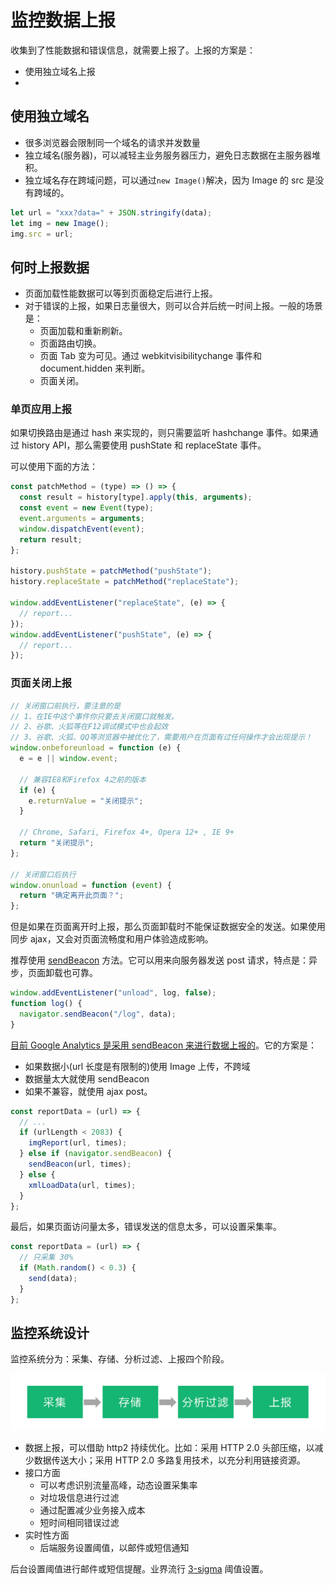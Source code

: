 # 监控数据上报

收集到了性能数据和错误信息，就需要上报了。上报的方案是：

- 使用独立域名上报
-

## 使用独立域名

- 很多浏览器会限制同一个域名的请求并发数量
- 独立域名(服务器)，可以减轻主业务服务器压力，避免日志数据在主服务器堆积。
- 独立域名存在跨域问题，可以通过`new Image()`解决，因为 Image 的 src 是没有跨域的。

```js
let url = "xxx?data=" + JSON.stringify(data);
let img = new Image();
img.src = url;
```

## 何时上报数据

- 页面加载性能数据可以等到页面稳定后进行上报。
- 对于错误的上报，如果日志量很大，则可以合并后统一时间上报。一般的场景是：
  - 页面加载和重新刷新。
  - 页面路由切换。
  - 页面 Tab 变为可见。通过 webkitvisibilitychange 事件和 document.hidden 来判断。
  - 页面关闭。

### 单页应用上报

如果切换路由是通过 hash 来实现的，则只需要监听 hashchange 事件。如果通过 history API，那么需要使用 pushState 和 replaceState 事件。

可以使用下面的方法：

```js
const patchMethod = (type) => () => {
  const result = history[type].apply(this, arguments);
  const event = new Event(type);
  event.arguments = arguments;
  window.dispatchEvent(event);
  return result;
};

history.pushState = patchMethod("pushState");
history.replaceState = patchMethod("replaceState");

window.addEventListener("replaceState", (e) => {
  // report...
});
window.addEventListener("pushState", (e) => {
  // report...
});
```

### 页面关闭上报

```js
// 关闭窗口前执行，要注意的是
// 1、在IE中这个事件你只要去关闭窗口就触发。
// 2、谷歌、火狐等在F12调试模式中也会起效
// 3、谷歌、火狐、QQ等浏览器中被优化了，需要用户在页面有过任何操作才会出现提示！
window.onbeforeunload = function (e) {
  e = e || window.event;

  // 兼容IE8和Firefox 4之前的版本
  if (e) {
    e.returnValue = "关闭提示";
  }

  // Chrome, Safari, Firefox 4+, Opera 12+ , IE 9+
  return "关闭提示";
};

// 关闭窗口后执行
window.onunload = function (event) {
  return "确定离开此页面？";
};
```

但是如果在页面离开时上报，那么页面卸载时不能保证数据安全的发送。如果使用同步 ajax，又会对页面流畅度和用户体验造成影响。

推荐使用 [sendBeacon](https://developer.mozilla.org/zh-CN/docs/Web/API/Navigator/sendBeacon) 方法。它可以用来向服务器发送 post 请求，特点是：异步，页面卸载也可靠。

```js
window.addEventListener("unload", log, false);
function log() {
  navigator.sendBeacon("/log", data);
}
```

[目前 Google Analytics 是采用 sendBeacon 来进行数据上报的](https://www.thyngster.com/google-analytics-added-sendbeacon-functionality-universal-analytics-javascript-api/)。它的方案是：

- 如果数据小(url 长度是有限制的)使用 Image 上传，不跨域
- 数据量太大就使用 sendBeacon
- 如果不兼容，就使用 ajax post。

```js
const reportData = (url) => {
  // ...
  if (urlLength < 2083) {
    imgReport(url, times);
  } else if (navigator.sendBeacon) {
    sendBeacon(url, times);
  } else {
    xmlLoadData(url, times);
  }
};
```

最后，如果页面访问量太多，错误发送的信息太多，可以设置采集率。

```js
const reportData = (url) => {
  // 只采集 30%
  if (Math.random() < 0.3) {
    send(data);
  }
};
```

## 监控系统设计

监控系统分为：采集、存储、分析过滤、上报四个阶段。

![](./imgs/2021-05-15-12-22-55.png)

- 数据上报，可以借助 http2 持续优化。比如：采用 HTTP 2.0 头部压缩，以减少数据传送大小；采用 HTTP 2.0 多路复用技术，以充分利用链接资源。
- 接口方面
  - 可以考虑识别流量高峰，动态设置采集率
  - 对垃圾信息进行过滤
  - 通过配置减少业务接入成本
  - 短时间相同错误过滤
- 实时性方面
  - 后端服务设置阈值，以邮件或短信通知

后台设置阈值进行邮件或短信提醒。业界流行 [3-sigma](https://baike.baidu.com/item/3%CF%83%E5%87%86%E5%88%99/9361985) 阈值设置。
